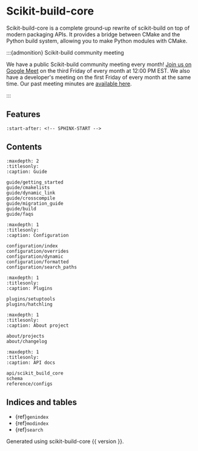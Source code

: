 # Scikit-build-core

Scikit-build-core is a complete ground-up rewrite of scikit-build on top of
modern packaging APIs. It provides a bridge between CMake and the Python build
system, allowing you to make Python modules with CMake.

:::{admonition} Scikit-build community meeting

We have a public Scikit-build community meeting every month!
[Join us on Google Meet](https://meet.google.com/hzu-znrd-uef) on the third
Friday of every month at 12:00 PM EST. We also have a developer's meeting on the
first Friday of every month at the same time. Our past meeting minutes are
[available here](https://github.com/orgs/scikit-build/discussions/categories/community-meeting-notes).

:::

## Features

```{include} ../README.md
:start-after: <!-- SPHINX-START -->
```

## Contents

```{toctree}
:maxdepth: 2
:titlesonly:
:caption: Guide

guide/getting_started
guide/cmakelists
guide/dynamic_link
guide/crosscompile
guide/migration_guide
guide/build
guide/faqs
```

```{toctree}
:maxdepth: 1
:titlesonly:
:caption: Configuration

configuration/index
configuration/overrides
configuration/dynamic
configuration/formatted
configuration/search_paths
```

```{toctree}
:maxdepth: 1
:titlesonly:
:caption: Plugins

plugins/setuptools
plugins/hatchling
```

```{toctree}
:maxdepth: 1
:titlesonly:
:caption: About project

about/projects
about/changelog
```

```{toctree}
:maxdepth: 1
:titlesonly:
:caption: API docs

api/scikit_build_core
schema
reference/configs
```

## Indices and tables

- {ref}`genindex`
- {ref}`modindex`
- {ref}`search`

Generated using scikit-build-core {{ version }}.
